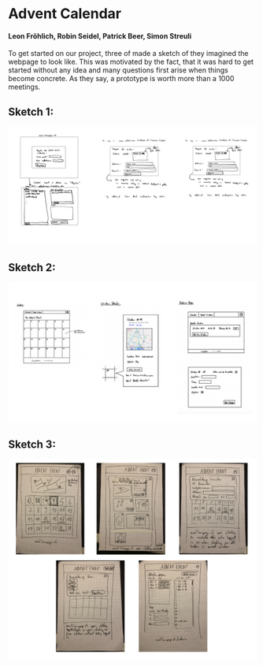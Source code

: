 # Advent Calendar


#### Leon Fröhlich, Robin Seidel, Patrick Beer, Simon Streuli

To get started on our project, three of made a sketch of they imagined the webpage to look like. This was motivated by the fact, that it was hard to get started without any idea and many questions first arise when things become concrete. As they say, a prototype is worth more than a 1000 meetings. 
## Sketch 1:

<img src="/sketch1.png">

## Sketch 2: 

<img src="/sketch2.png">

## Sketch 3: 

<img src="/sketch3.png">

